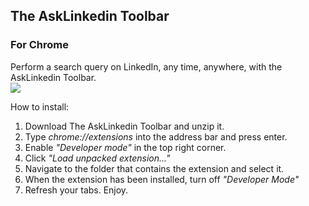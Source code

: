 <h2>The AskLinkedin Toolbar</h2>
<h3>For Chrome</h3>
<p>
Perform a search query on LinkedIn, any time, anywhere, with the AskLinkedin Toolbar.<br>
<img src="http://ejanaox.com/asklinkedin/preview.png">
</p>
<p>
How to install:
<ol>
	<li>Download The AskLinkedin Toolbar and unzip it.</li>
	<li>Type <i>chrome://extensions</i> into the address bar and press enter.</li>
	<li>Enable <i>"Developer mode"</i> in the top right corner.<br> </li>
	<li>Click <i>"Load unpacked extension..."</i></li>
	<li>Navigate to the folder that contains the extension and select it.</li>
	<li>When the extension has been installed, turn off <i>"Developer Mode"</i>
	<li>Refresh your tabs. Enjoy.</li>
</ol>
</p>
<br>
